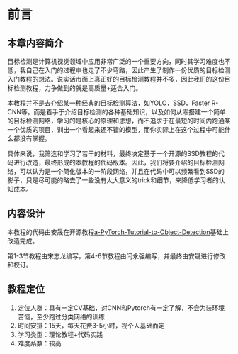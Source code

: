 # 前言

## 本章内容简介

目标检测是计算机视觉领域中应用非常广泛的一个重要方向，同时其学习难度也不低，我自己在入门的过程中也走了不少弯路，因此产生了制作一份优质的目标检测入门教程的想法。说实话市面上真正好的目标检测教程并不多，因此我们的这份目标检测教程，力争做到的就是高质量+适合入门。

本教程并不是去介绍某一种经典的目标检测算法，如YOLO，SSD，Faster R-CNN等。而是着手于介绍目标检测的各种基础知识，以及如何从零搭建一个简单的目标检测网络，学习的是核心的原理和思想，而不追求于在最短的时间内跑通某一个优质的项目，训出一个看起来还不错的模型，而你实际上在这个过程中可能什么都没有掌握。

具体来说，我筛选和学习了若干的材料，最终决定基于一个开源的SSD教程的代码进行改造，最终形成的本教程的代码版本。因此，我们将要介绍的目标检测网络，可以认为是一个简化版本的一阶段网络，并且在代码中可以频繁看到SSD的影子，只是尽可能的略去了一些没有太大意义的trick和细节，来降低学习者的认知成本。

## 内容设计

本教程的代码由安晟在开源教程[a-PyTorch-Tutorial-to-Object-Detection](https://github.com/sgrvinod/a-PyTorch-Tutorial-to-Object-Detection)基础上改造完成。

第1-3节教程由宋志龙编写，第4-6节教程由闫永强编写，并最终由安晟进行修改和校订。

## 教程定位

1. 定位人群：具有一定CV基础，对CNN和Pytorch有一定了解，不会为装环境苦恼，至少跑过分类网络的训练
2. 时间安排：15天，每天花费3-5小时，视个人基础而定
3. 学习类型：理论教程+代码实践
4. 难度系数：较高

